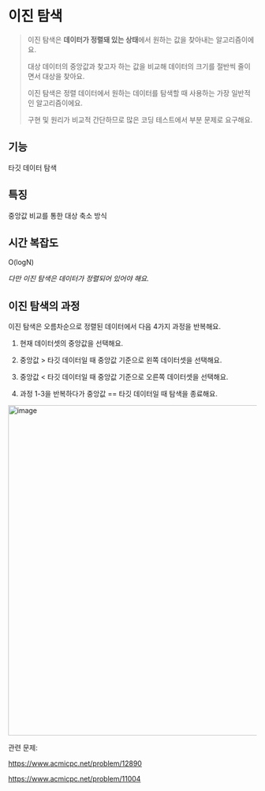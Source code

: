 이진 탐색
===========
> 이진 탐색은 **데이터가 정렬돼 있는 상태**에서 원하는 값을 찾아내는 알고리즘이에요.
>
> 대상 데이터의 중앙값과 찾고자 하는 값을 비교해 데이터의 크기를 절반씩 줄이면서 대상을 찾아요.
>
> 이진 탐색은 정렬 데이터에서 원하는 데이터를 탐색할 때 사용하는 가장 일반적인 알고리즘이에요.  
>
> 구현 및 원리가 비교적 간단하므로 많은 코딩 테스트에서 부분 문제로 요구해요.  







기능
----
타깃 데이터 탐색  







특징
-------
중앙값 비교를 통한 대상 축소 방식  



시간 복잡도 
-----------
O(logN)  

*다만 이진 탐색은 데이터가 정렬되어 있어야 해요.*     



이진 탐색의 과정
-----
이진 탐색은 오름차순으로 정렬된 데이터에서 다음 4가지 과정을 반복해요.  

1. 현재 데이터셋의 중앙값을 선택해요.

2. 중앙값 > 타깃 데이터일 때 중앙값 기준으로 왼쪽 데이터셋을 선택해요.

3. 중앙값 < 타깃 데이터일 때 중앙값 기준으로 오른쪽 데이터셋을 선택해요.

4. 과정 1-3을 반복하다가 중앙값 == 타깃 데이터일 때 탐색을 종료해요.  


<img width="703" height="668" alt="image" src="https://github.com/user-attachments/assets/6dfc217b-48e1-4371-84c7-5e420bbae9af" />









관련 문제:  

<https://www.acmicpc.net/problem/12890>  

<https://www.acmicpc.net/problem/11004>  
